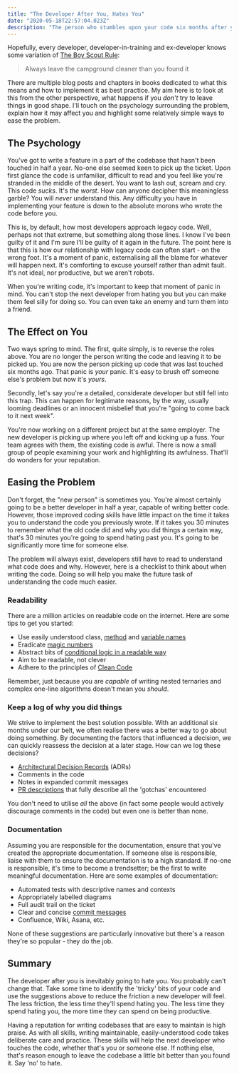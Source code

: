 ```yaml
---
title: "The Developer After You, Hates You"
date: "2020-05-18T22:57:04.023Z"
description: "The person who stumbles upon your code six months after your commit is predisposed to hate you, it's natural"
---
```


Hopefully, every developer, developer-in-training and ex-developer knows some variation of [The Boy Scout Rule](https://www.oreilly.com/library/view/97-things-every/9780596809515/ch08.html):

> Always leave the campground cleaner than you found it

There are multiple blog posts and chapters in books dedicated to what this means and how to implement it as best practice. My aim here is to look at this from the other perspective, what happens if you _don't_ try to leave things in good shape. I'll touch on the psychology surrounding the problem, explain how it may affect you and highlight some relatively simple ways to ease the problem.

## The Psychology

You've got to write a feature in a part of the codebase that hasn't been touched in half a year. No-one else seemed keen to pick up the ticket. Upon first glance the code is unfamiliar, difficult to read and you feel like you're stranded in the middle of the desert. You want to lash out, scream and cry. This code _sucks_. It's _the worst_. How can anyone decipher this meaningless garble? You will _never_ understand this. Any difficulty you have in implementing your feature is down to the absolute morons who wrote the code before you.

This is, by default, how most developers approach legacy code. Well, perhaps not that extreme, but something along those lines. I know I've been guilty of it and I'm sure I'll be guilty of it again in the future. The point here is that this is how our relationship with legacy code can often start - on the wrong foot. It's a moment of panic, externalising all the blame for whatever will happen next. It's comforting to excuse yourself rather than admit fault. It's not ideal, nor productive, but we aren't robots.

When you're writing code, it's important to keep that moment of panic in mind. You can't stop the next developer from hating you but you can make them feel silly for doing so. You can even take an enemy and turn them into a friend.

## The Effect on You

Two ways spring to mind. The first, quite simply, is to reverse the roles above. You are no longer the person writing the code and leaving it to be picked up. You are now the person picking up code that was last touched six months ago. That panic is _your_ panic. It's easy to brush off someone else's problem but now it's _yours_.

Secondly, let's say you're a detailed, considerate developer but still fell into this trap. This can happen for legitimate reasons, by the way, usually looming deadlines or an innocent misbelief that you're "going to come back to it next week".

You're now working on a different project but at the same employer. The new developer is picking up where you left off and kicking up a fuss. Your team agrees with them, the existing code is awful. There is now a small group of people examining your work and highlighting its awfulness. That'll do wonders for your reputation.

## Easing the Problem

Don't forget, the "new person" is sometimes you. You're almost certainly going to be a better developer in half a year, capable of writing better code. However, those improved coding skills have little impact on the time it takes you to understand the code you previously wrote. If it takes you 30 minutes to remember what the old code did and why you did things a certain way, that's 30 minutes you're going to spend hating past you. It's going to be significantly more time for someone else.

The problem will always exist, developers still have to read to understand what code does and why. However, here is a checklist to think about when writing the code. Doing so will help you make the future task of understanding the code much easier.

### Readability

There are a million articles on readable code on the internet. Here are some tips to get you started:

* Use easily understood class, [method](https://github.com/uohzxela/clean-code-ruby#method-names-should-say-what-they-do) and [variable names](https://github.com/uohzxela/clean-code-ruby#use-meaningful-and-pronounceable-variable-names)
* Eradicate [magic numbers](https://github.com/uohzxela/clean-code-ruby#use-searchable-names-and-use-constants)
* Abstract bits of [conditional logic in a readable way](https://github.com/uohzxela/clean-code-ruby#encapsulate-conditionals)
* Aim to be readable, not clever
* Adhere to the principles of [Clean Code](https://www.oreilly.com/library/view/clean-code/9780136083238/)

Remember, just because you are _capable_ of writing nested ternaries and complex one-line algorithms doesn't mean you _should_.

### Keep a log of **why** you did things

We strive to implement the best solution possible. With an additional six months under our belt, we often realise there was a better way to go about doing something. By documenting the factors that influenced a decision, we can quickly reassess the decision at a later stage. How can we log these decisions?

* [Architectural Decision Records](https://adr.github.io/) (ADRs)
* Comments in the code
* Notes in expanded commit messages
* [PR descriptions](https://www.atlassian.com/blog/git/written-unwritten-guide-pull-requests) that fully describe all the 'gotchas' encountered

You don't need to utilise _all_ the above (in fact some people would actively discourage comments in the code) but even one is better than none.

### Documentation

Assuming you are responsible for the documentation, ensure that you've created the appropriate documentation. If someone else is responsible, liaise with them to ensure the documentation is to a high standard. If no-one is responsible, it's time to become a trendsetter; be the first to write meaningful documentation. Here are some examples of documentation:

* Automated tests with descriptive names and contexts
* Appropriately labelled diagrams
* Full audit trail on the ticket
* Clear and concise [commit messages](https://chris.beams.io/posts/git-commit/)
* Confluence, Wiki, Asana, etc.

None of these suggestions are particularly innovative but there's a reason they're so popular - they do the job.

## Summary

The developer after you is inevitably going to hate you. You probably can't change that. Take some time to identify the 'tricky' bits of your code and use the suggestions above to reduce the friction a new developer will feel. The less friction, the less time they'll spend hating you. The less time they spend hating you, the more time they can spend on being productive.

Having a reputation for writing codebases that are easy to maintain is high praise. As with all skills, writing maintainable, easily-understood code takes deliberate care and practice. These skills will help the next developer who touches the code, whether that's you or someone else. If nothing else, that's reason enough to leave the codebase a little bit better than you found it. Say 'no' to hate.
